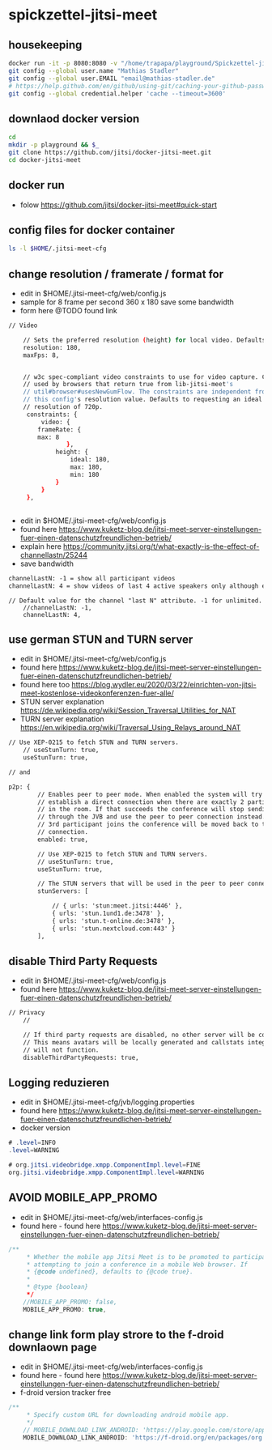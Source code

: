 # spickzettel-jitsi-meet

## housekeeping

```bash
docker run -it -p 8080:8080 -v "/home/trapapa/playground/Spickzettel-jitsi-meet:/home/coder/project" -u "$(id -u):$(id -g)" codercom/code-server:latest
git config --global user.name "Mathias Stadler"
git config --global user.EMAIL "email@mathias-stadler.de"
# https://help.github.com/en/github/using-git/caching-your-github-password-in-git
git config --global credential.helper 'cache --timeout=3600'
```

## downlaod docker version

```bash
cd
mkdir -p playground && $_
git clone https://github.com/jitsi/docker-jitsi-meet.git
cd docker-jitsi-meet
```

## docker run

- folow https://github.com/jitsi/docker-jitsi-meet#quick-start

## config files for docker container

```bash
ls -l $HOME/.jitsi-meet-cfg
```



## change resolution / framerate / format for 

- edit in $HOME/.jitsi-meet-cfg/web/config.js
- sample for 8 frame per second 360 x 180 save some bandwidth
-  form here @TODO found link

```bash
// Video

    // Sets the preferred resolution (height) for local video. Defaults to 720.
    resolution: 180,
    maxFps: 8,


    // w3c spec-compliant video constraints to use for video capture. Currently
    // used by browsers that return true from lib-jitsi-meet's
    // util#browser#usesNewGumFlow. The constraints are independent from
    // this config's resolution value. Defaults to requesting an ideal
    // resolution of 720p.
     constraints: {
         video: {
        frameRate: {
        max: 8
                },
             height: {
                 ideal: 180,
                 max: 180,
                 min: 180
             }
         }
     },

```

## 

- edit in $HOME/.jitsi-meet-cfg/web/config.js
- found here https://www.kuketz-blog.de/jitsi-meet-server-einstellungen-fuer-einen-datenschutzfreundlichen-betrieb/
- explain here https://community.jitsi.org/t/what-exactly-is-the-effect-of-channellastn/25244
- save bandwidth 

```txt
channelLastN: -1 = show all participant videos
channelLastN: 4 = show videos of last 4 active speakers only although everyone has video enabled
```


```text
// Default value for the channel "last N" attribute. -1 for unlimited.
    //channelLastN: -1,
    channelLastN: 4,
```

## use german STUN and TURN server

- edit in $HOME/.jitsi-meet-cfg/web/config.js
- found here https://www.kuketz-blog.de/jitsi-meet-server-einstellungen-fuer-einen-datenschutzfreundlichen-betrieb/
- found here too https://blog.wydler.eu/2020/03/22/einrichten-von-jitsi-meet-kostenlose-videokonferenzen-fuer-alle/
- STUN server explanation https://de.wikipedia.org/wiki/Session_Traversal_Utilities_for_NAT
- TURN server explanation https://en.wikipedia.org/wiki/Traversal_Using_Relays_around_NAT

```txt
// Use XEP-0215 to fetch STUN and TURN servers.
    // useStunTurn: true,
    useStunTurn: true,

// and

p2p: {
        // Enables peer to peer mode. When enabled the system will try to
        // establish a direct connection when there are exactly 2 participants
        // in the room. If that succeeds the conference will stop sending data
        // through the JVB and use the peer to peer connection instead. When a
        // 3rd participant joins the conference will be moved back to the JVB
        // connection.
        enabled: true,

        // Use XEP-0215 to fetch STUN and TURN servers.
        // useStunTurn: true,
        useStunTurn: true,

        // The STUN servers that will be used in the peer to peer connections
        stunServers: [

            // { urls: 'stun:meet.jitsi:4446' },
            { urls: 'stun.1und1.de:3478' },
            { urls: 'stun.t-online.de:3478' },
            { urls: 'stun.nextcloud.com:443' }
        ],
```

## disable Third Party Requests

- edit in $HOME/.jitsi-meet-cfg/web/config.js
- found here https://www.kuketz-blog.de/jitsi-meet-server-einstellungen-fuer-einen-datenschutzfreundlichen-betrieb/


```txt
// Privacy
    //

    // If third party requests are disabled, no other server will be contacted.
    // This means avatars will be locally generated and callstats integration
    // will not function.
    disableThirdPartyRequests: true,
```


## Logging reduzieren

- edit in $HOME/.jitsi-meet-cfg/jvb/logging.properties
- found here https://www.kuketz-blog.de/jitsi-meet-server-einstellungen-fuer-einen-datenschutzfreundlichen-betrieb/
- docker version

```java
# .level=INFO
.level=WARNING

# org.jitsi.videobridge.xmpp.ComponentImpl.level=FINE
org.jitsi.videobridge.xmpp.ComponentImpl.level=WARNING
```

## AVOID MOBILE_APP_PROMO


- edit in $HOME/.jitsi-meet-cfg/web/interfaces-config.js
- found here - found here https://www.kuketz-blog.de/jitsi-meet-server-einstellungen-fuer-einen-datenschutzfreundlichen-betrieb/

```javascript
/**
     * Whether the mobile app Jitsi Meet is to be promoted to participants
     * attempting to join a conference in a mobile Web browser. If
     * {@code undefined}, defaults to {@code true}.
     *
     * @type {boolean}
     */
    //MOBILE_APP_PROMO: false,
    MOBILE_APP_PROMO: true,
```

## change link form play strore to the f-droid downlaown page

- edit in $HOME/.jitsi-meet-cfg/web/interfaces-config.js
- found here - found here https://www.kuketz-blog.de/jitsi-meet-server-einstellungen-fuer-einen-datenschutzfreundlichen-betrieb/
- f-droid version tracker free

```javascript
/**
     * Specify custom URL for downloading android mobile app.
     */
    // MOBILE_DOWNLOAD_LINK_ANDROID: 'https://play.google.com/store/apps/details?id=org.jitsi.meet',
    MOBILE_DOWNLOAD_LINK_ANDROID: 'https://f-droid.org/en/packages/org.jitsi.meet/'

```

